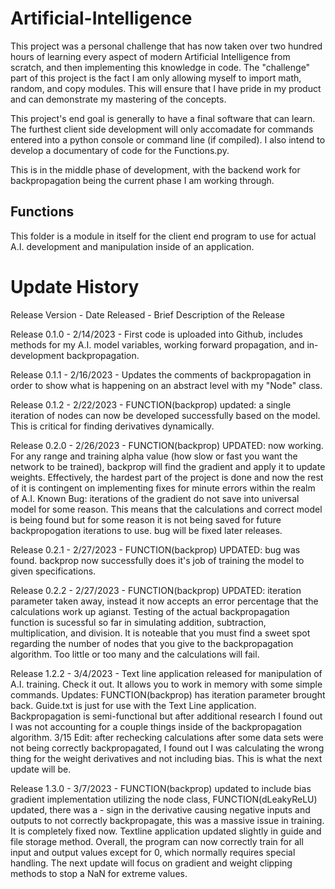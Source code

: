 # Artificial-Intelligence
This project was a personal challenge that has now taken over two hundred hours of learning every aspect of modern Artificial Intelligence from scratch, and then implementing this knowledge in code. The "challenge" part of this project is the fact I am only allowing myself to import math, random, and copy modules. This will ensure that I have pride in my product and can demonstrate my mastering of the concepts.  

This project's end goal is generally to have a final software that can learn. The furthest client side development will only accomadate for commands entered into a python console or command line (if compiled). I also intend to develop a documentary of code for the Functions.py. 

This is in the middle phase of development, with the backend work for backpropagation being the current phase I am working through. 

## Functions 
This folder is a module in itself for the client end program to use for actual A.I. development and manipulation inside of an application. 


# Update History 

Release Version - Date Released - Brief Description of the Release 

Release 0.1.0 - 2/14/2023 - First code is uploaded into Github, includes methods for my A.I. model variables, working forward propagation, and in-development          backpropagation. 

Release 0.1.1 - 2/16/2023 - Updates the comments of backpropagation in order to show what is happening on an abstract level with my "Node" class. 

Release 0.1.2 - 2/22/2023 - FUNCTION(backprop) updated: a single iteration of nodes can now be developed successfully based on the model. This is critical for finding derivatives dynamically. 

Release 0.2.0 - 2/26/2023 - FUNCTION(backprop) UPDATED: now working. For any range and training alpha value (how slow or fast you want the network to be trained), backprop will find the gradient and apply it to update weights. Effectively, the hardest part of the project is done and now the rest of it is contingent on implementing fixes for minute errors within the realm of A.I. Known Bug: iterations of the gradient do not save into universal model for some reason. This means that the calculations and correct model is being found but for some reason it is not being saved for future backpropogation iterations to use. bug will be fixed later releases.

Release 0.2.1 - 2/27/2023 - FUNCTION(backprop) UPDATED: bug was found. backprop now successfully does it's job of training the model to given specifications. 

Release 0.2.2 - 2/27/2023 - FUNCTION(backprop) UPDATED: iteration parameter taken away, instead it now accepts an error percentage that the calculations work up agianst. Testing of the actual backpropagation function is sucessful so far in simulating addition, subtraction, multiplication, and division. It is noteable that you must find a sweet spot regarding the number of nodes that you give to the backpropagation algorithm. Too little or too many and the calculations will fail. 

Release 1.2.2 - 3/4/2023 - Text line application released for manipulation of A.I. training. Check it out. It allows you to work in memory with some simple commands. Updates: FUNCTION(backprop) has iteration parameter brought back. Guide.txt is just for use with the Text Line application. Backpropagation is semi-functional but after additional research I found out I was not accounting for a couple things inside of the backpropagation algorithm. 3/15 Edit: after rechecking calculations after some data sets were not being correctly backpropagated, I found out I was calculating the wrong thing for the weight derivatives and not including bias. This is what the next update will be. 

Release 1.3.0 - 3/7/2023 - FUNCTION(backprop) updated to include bias gradient implementation utilizing the node class, FUNCTION(dLeakyReLU) updated, there was a - sign in the derivative causing negative inputs and outputs to not correctly backpropagate, this was a massive issue in training. It is completely fixed now. Textline application updated slightly in guide and file storage method. Overall, the program can now correctly train for all input and output values except for 0, which normally requires special handling. The next update will focus on gradient and weight clipping methods to stop a NaN for extreme values. 
